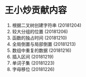# 王小炒贡献内容

1. 根据二叉树创建字符串 (20181204)
2. 较大分组的位置 (20181206)
3. 函数的独占时间 (20181210)
4. 全局倒置与局部倒置 (20181213)
5. 数组中重复的数据 (20181216)
6. 插入区间 (20181219)
7. 单词子集 (20181223)
8. 字母移位 (20181226)